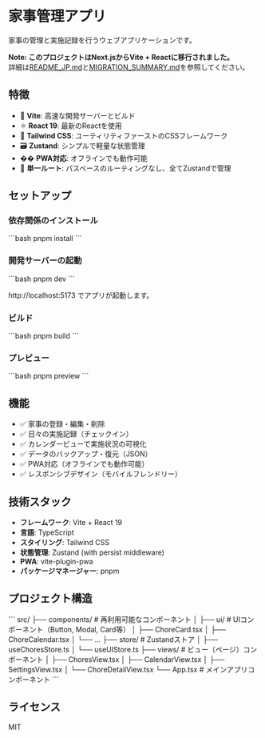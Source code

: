 # 家事管理アプリ

家事の管理と実施記録を行うウェブアプリケーションです。

**Note: このプロジェクトはNext.jsからVite + Reactに移行されました。**  
詳細は[README_JP.md](./README_JP.md)と[MIGRATION_SUMMARY.md](./MIGRATION_SUMMARY.md)を参照してください。

## 特徴

- 🚀 **Vite**: 高速な開発サーバーとビルド
- ⚛️ **React 19**: 最新のReactを使用
- 🎨 **Tailwind CSS**: ユーティリティファーストのCSSフレームワーク
- 🗃️ **Zustand**: シンプルで軽量な状態管理
- �� **PWA対応**: オフラインでも動作可能
- 🎯 **単一ルート**: パスベースのルーティングなし、全てZustandで管理

## セットアップ

### 依存関係のインストール

\`\`\`bash
pnpm install
\`\`\`

### 開発サーバーの起動

\`\`\`bash
pnpm dev
\`\`\`

http://localhost:5173 でアプリが起動します。

### ビルド

\`\`\`bash
pnpm build
\`\`\`

### プレビュー

\`\`\`bash
pnpm preview
\`\`\`

## 機能

- ✅ 家事の登録・編集・削除
- ✅ 日々の実施記録（チェックイン）
- ✅ カレンダービューで実施状況の可視化
- ✅ データのバックアップ・復元（JSON）
- ✅ PWA対応（オフラインでも動作可能）
- ✅ レスポンシブデザイン（モバイルフレンドリー）

## 技術スタック

- **フレームワーク**: Vite + React 19
- **言語**: TypeScript
- **スタイリング**: Tailwind CSS
- **状態管理**: Zustand (with persist middleware)
- **PWA**: vite-plugin-pwa
- **パッケージマネージャー**: pnpm

## プロジェクト構造

\`\`\`
src/
├── components/          # 再利用可能なコンポーネント
│   ├── ui/             # UIコンポーネント（Button, Modal, Card等）
│   ├── ChoreCard.tsx
│   ├── ChoreCalendar.tsx
│   └── ...
├── store/              # Zustandストア
│   ├── useChoresStore.ts
│   └── useUIStore.ts
├── views/              # ビュー（ページ）コンポーネント
│   ├── ChoresView.tsx
│   ├── CalendarView.tsx
│   ├── SettingsView.tsx
│   └── ChoreDetailView.tsx
└── App.tsx             # メインアプリコンポーネント
\`\`\`

## ライセンス

MIT

